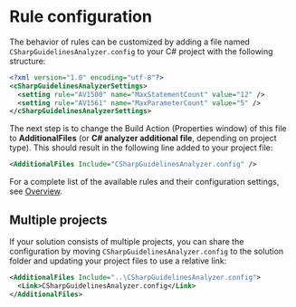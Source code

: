 # Rule configuration

The behavior of rules can be customized by adding a file named `CSharpGuidelinesAnalyzer.config` to your C# project with the following structure:

```xml
<?xml version="1.0" encoding="utf-8"?>
<cSharpGuidelinesAnalyzerSettings>
  <setting rule="AV1500" name="MaxStatementCount" value="12" />
  <setting rule="AV1561" name="MaxParameterCount" value="5" />
</cSharpGuidelinesAnalyzerSettings>
```

The next step is to change the Build Action (Properties window) of this file to **AdditionalFiles** (or **C# analyzer additional file**, depending on project type). This should result in the following line added to your project file:

```xml
<AdditionalFiles Include="CSharpGuidelinesAnalyzer.config" />
```

For a complete list of the available rules and their configuration settings, see [Overview](/docs/Overview.md).

## Multiple projects

If your solution consists of multiple projects, you can share the configuration by moving `CSharpGuidelinesAnalyzer.config` to the solution folder and updating your project files to use a relative link:
```xml
<AdditionalFiles Include="..\CSharpGuidelinesAnalyzer.config">
  <Link>CSharpGuidelinesAnalyzer.config</Link>
</AdditionalFiles>
```
